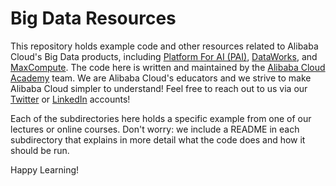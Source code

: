 Big Data Resources
===================

This repository holds example code and other resources related to Alibaba Cloud's Big Data products, including [Platform For AI (PAI)](https://www.alibabacloud.com/product/machine-learning), [DataWorks](https://www.alibabacloud.com/product/ide), and [MaxCompute](https://www.alibabacloud.com/product/maxcompute). The code here is written and maintained by the [Alibaba Cloud Academy](https://edu.alibabacloud.com) team. We are Alibaba Cloud's educators and we strive to make Alibaba Cloud simpler to understand! Feel free to reach out to us via our [Twitter](https://twitter.com/cloud_alibaba) or [LinkedIn](https://www.linkedin.com/company/alibaba-cloud-academy) accounts!

Each of the subdirectories here holds a specific example from one of our lectures or online courses. Don't worry: we include a README in each subdirectory that explains in more detail what the code does and how it should be run.

Happy Learning!

